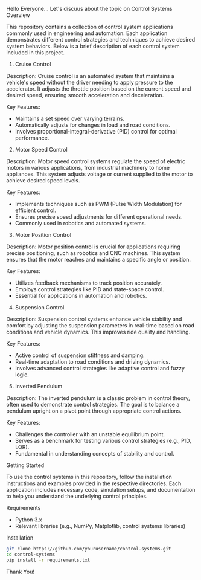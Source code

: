 Hello Everyone...
Let's discuus about the topic on Control Systems Overview

This repository contains a collection of control system applications commonly used in engineering and automation. Each application demonstrates different control strategies and techniques to achieve desired system behaviors. Below is a brief description of each control system included in this project.

1. Cruise Control

 Description:
Cruise control is an automated system that maintains a vehicle's speed without the driver needing to apply pressure to the accelerator. It adjusts the throttle position based on the current speed and desired speed, ensuring smooth acceleration and deceleration.

 Key Features:
- Maintains a set speed over varying terrains.
- Automatically adjusts for changes in load and road conditions.
- Involves proportional-integral-derivative (PID) control for optimal performance.

 2. Motor Speed Control

 Description:
Motor speed control systems regulate the speed of electric motors in various applications, from industrial machinery to home appliances. This system adjusts voltage or current supplied to the motor to achieve desired speed levels.

 Key Features:
- Implements techniques such as PWM (Pulse Width Modulation) for efficient control.
- Ensures precise speed adjustments for different operational needs.
- Commonly used in robotics and automated systems.


 3. Motor Position Control

 Description:
Motor position control is crucial for applications requiring precise positioning, such as robotics and CNC machines. This system ensures that the motor reaches and maintains a specific angle or position.

 Key Features:
- Utilizes feedback mechanisms to track position accurately.
- Employs control strategies like PID and state-space control.
- Essential for applications in automation and robotics.


 4. Suspension Control

 Description:
Suspension control systems enhance vehicle stability and comfort by adjusting the suspension parameters in real-time based on road conditions and vehicle dynamics. This improves ride quality and handling.

Key Features:
- Active control of suspension stiffness and damping.
- Real-time adaptation to road conditions and driving dynamics.
- Involves advanced control strategies like adaptive control and fuzzy logic.

 5. Inverted Pendulum

 Description:
The inverted pendulum is a classic problem in control theory, often used to demonstrate control strategies. The goal is to balance a pendulum upright on a pivot point through appropriate control actions.

 Key Features:
- Challenges the controller with an unstable equilibrium point.
- Serves as a benchmark for testing various control strategies (e.g., PID, LQR).
- Fundamental in understanding concepts of stability and control.

 Getting Started

To use the control systems in this repository, follow the installation instructions and examples provided in the respective directories. Each application includes necessary code, simulation setups, and documentation to help you understand the underlying control principles.

 Requirements

- Python 3.x
- Relevant libraries (e.g., NumPy, Matplotlib, control systems libraries)

 Installation

```bash
git clone https://github.com/yourusername/control-systems.git
cd control-systems
pip install -r requirements.txt
```
Thank You!
